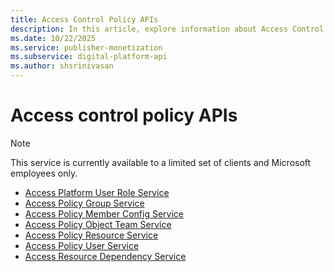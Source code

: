 ```yaml
---
title: Access Control Policy APIs
description: In this article, explore information about Access Control Policy APIs and its related topics.
ms.date: 10/22/2025
ms.service: publisher-monetization
ms.subservice: digital-platform-api
ms.author: shsrinivasan
---
```


# Access control policy APIs

> [!NOTE]
> This service is currently available to a limited set of clients and Microsoft employees only.

- [Access Platform User Role Service](access-platform-user-role-service.md)
- [Access Policy Group Service](access-policy-group-service.md)
- [Access Policy Member Config Service](access-policy-member-config-service.md)
- [Access Policy Object Team Service](access-policy-object-team-service.md)
- [Access Policy Resource Service](access-policy-resource-service.md)
- [Access Policy User Service](access-policy-user-service.md)
- [Access Resource Dependency Service](access-resource-dependency-service.md)

